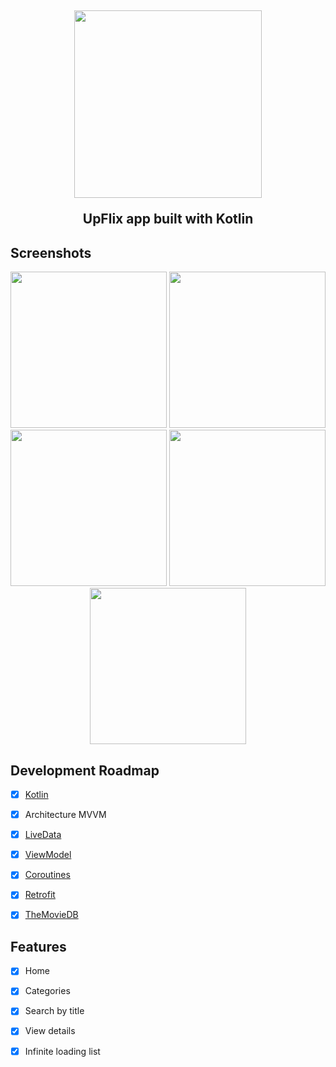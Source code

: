 <h2 align="center">

<img src="https://user-images.githubusercontent.com/94938103/171727586-acc1a13e-8b77-466b-bb33-14f9264eecc6.svg" width="300" >



UpFlix app built with Kotlin
</h2>


  
## Screenshots

<p align="center">



<img src="https://user-images.githubusercontent.com/94938103/171726073-4a0a503b-e480-43ae-8d31-07e2b461a3a7.png" width="250" >
 
<img src="https://user-images.githubusercontent.com/94938103/171726215-4ec740d6-f4f2-42c6-8d6c-561935722f55.png" width="250"> 
  
<img src="https://user-images.githubusercontent.com/94938103/169182484-08214d94-75a1-4081-add3-fb0670612013.png" width="250">   
 
<img src="https://user-images.githubusercontent.com/94938103/169182488-f075880a-8bd3-40bf-aab7-67892b47d2c7.png" width="250">     

<img src="https://user-images.githubusercontent.com/94938103/171726463-c7c982e1-0619-4b6b-b028-6577dd97d2f6.png" width="250">     
  
 
  

</p>



## Development Roadmap

- [x] [Kotlin](https://kotlinlang.org/)
- [x] Architecture MVVM
- [x] [LiveData](https://developer.android.com/topic/libraries/architecture/livedata)
- [x] [ViewModel](https://developer.android.com/topic/libraries/architecture/viewmodel)
- [x] [Coroutines](https://developer.android.com/topic/libraries/architecture/coroutines)
- [x] [Retrofit](https://square.github.io/retrofit/)
- [x] [TheMovieDB](https://developers.themoviedb.org/3/getting-started/introduction)


## Features

- [x] Home
- [x] Categories
- [x] Search by title
- [x] View details
- [x] Infinite loading list








